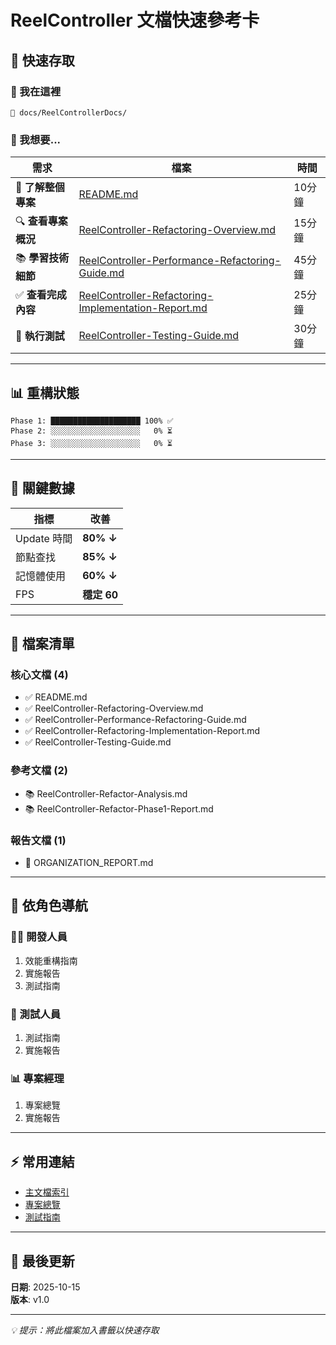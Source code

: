 # ReelController 文檔快速參考卡

## 🚀 快速存取

### 📍 我在這裡
```
📂 docs/ReelControllerDocs/
```

### 🎯 我想要...

| 需求 | 檔案 | 時間 |
|------|------|------|
| 📖 **了解整個專案** | [README.md](./README.md) | 10分鐘 |
| 🔍 **查看專案概況** | [ReelController-Refactoring-Overview.md](./ReelController-Refactoring-Overview.md) | 15分鐘 |
| 📚 **學習技術細節** | [ReelController-Performance-Refactoring-Guide.md](./ReelController-Performance-Refactoring-Guide.md) | 45分鐘 |
| ✅ **查看完成內容** | [ReelController-Refactoring-Implementation-Report.md](./ReelController-Refactoring-Implementation-Report.md) | 25分鐘 |
| 🧪 **執行測試** | [ReelController-Testing-Guide.md](./ReelController-Testing-Guide.md) | 30分鐘 |

---

## 📊 重構狀態

```
Phase 1: ████████████████████ 100% ✅
Phase 2: ░░░░░░░░░░░░░░░░░░░░   0% ⏳
Phase 3: ░░░░░░░░░░░░░░░░░░░░   0% ⏳
```

---

## 🔑 關鍵數據

| 指標 | 改善 |
|------|------|
| Update 時間 | **80% ↓** |
| 節點查找 | **85% ↓** |
| 記憶體使用 | **60% ↓** |
| FPS | **穩定 60** |

---

## 📝 檔案清單

### 核心文檔 (4)
- ✅ README.md
- ✅ ReelController-Refactoring-Overview.md
- ✅ ReelController-Performance-Refactoring-Guide.md
- ✅ ReelController-Refactoring-Implementation-Report.md
- ✅ ReelController-Testing-Guide.md

### 參考文檔 (2)
- 📚 ReelController-Refactor-Analysis.md
- 📚 ReelController-Refactor-Phase1-Report.md

### 報告文檔 (1)
- 📄 ORGANIZATION_REPORT.md

---

## 🎯 依角色導航

### 👨‍💻 開發人員
1. 效能重構指南
2. 實施報告
3. 測試指南

### 🧪 測試人員
1. 測試指南
2. 實施報告

### 📊 專案經理
1. 專案總覽
2. 實施報告

---

## ⚡ 常用連結

- [主文檔索引](../DOCUMENTATION_INDEX.md)
- [專案總覽](./ReelController-Refactoring-Overview.md)
- [測試指南](./ReelController-Testing-Guide.md)

---

## 📅 最後更新
**日期**: 2025-10-15  
**版本**: v1.0

---

_💡 提示：將此檔案加入書籤以快速存取_